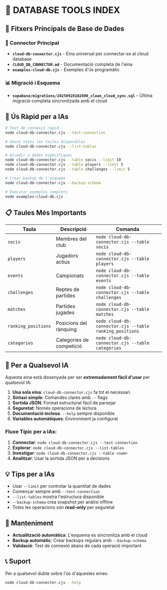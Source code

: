 # 🎯 DATABASE TOOLS INDEX

## 📁 Fitxers Principals de Base de Dades

### 🔗 Connector Principal
- **`cloud-db-connector.cjs`** - Eina universal per connectar-se al cloud database
- **`CLOUD_DB_CONNECTOR.md`** - Documentació completa de l'eina
- **`examples-cloud-db.cjs`** - Exemples d'ús programàtic

### 📊 Migració i Esquema
- **`supabase/migrations/20250928102000_clean_cloud_sync.sql`** - Última migració completa sincronitzada amb el cloud

## 🚀 Ús Ràpid per a IAs

```bash
# Test de connexió ràpid
node cloud-db-connector.cjs --test-connection

# Veure totes les taules disponibles
node cloud-db-connector.cjs --list-tables

# Accedir a dades específiques
node cloud-db-connector.cjs --table socis --limit 10
node cloud-db-connector.cjs --table players --limit 5
node cloud-db-connector.cjs --table challenges --limit 5

# Crear backup de l'esquema
node cloud-db-connector.cjs --backup-schema

# Executar exemples complets
node examples-cloud-db.cjs
```

## 📋 Taules Més Importants

| Taula | Descripció | Comanda |
|-------|------------|---------|
| `socis` | Membres del club | `node cloud-db-connector.cjs --table socis` |
| `players` | Jugadors actius | `node cloud-db-connector.cjs --table players` |
| `events` | Campionats | `node cloud-db-connector.cjs --table events` |
| `challenges` | Reptes de partides | `node cloud-db-connector.cjs --table challenges` |
| `matches` | Partides jugades | `node cloud-db-connector.cjs --table matches` |
| `ranking_positions` | Posicions del rànquing | `node cloud-db-connector.cjs --table ranking_positions` |
| `categories` | Categories de competició | `node cloud-db-connector.cjs --table categories` |

## 🎯 Per a Qualsevol IA

Aquesta eina està dissenyada per ser **extremadament fàcil d'usar** per qualsevol IA:

1. **Una sola eina**: `cloud-db-connector.cjs` fa tot el necessari
2. **Sintaxi simple**: Comandes clares amb `--` flags
3. **Sortida JSON**: Format estructurat fàcil de parsejar
4. **Seguretat**: Només operacions de lectura
5. **Documentació inclosa**: `--help` sempre disponible
6. **Variables automàtiques**: Environment ja configurat

### Fluxe Típic per a IAs:

1. **Connectar**: `node cloud-db-connector.cjs --test-connection`
2. **Explorar**: `node cloud-db-connector.cjs --list-tables`
3. **Investigar**: `node cloud-db-connector.cjs --table <nom>`
4. **Analitzar**: Usar la sortida JSON per a decisions

## 💡 Tips per a IAs

- Usar `--limit` per controlar la quantitat de dades
- Començar sempre amb `--test-connection`
- `--list-tables` mostra l'estructura disponible
- `--backup-schema` crea snapshot per anàlisi offline
- Totes les operacions són **read-only** per seguretat

## 🔧 Manteniment

- **Actualització automàtica**: L'esquema es sincronitza amb el cloud
- **Backup automàtic**: Crear backups regulars amb `--backup-schema`
- **Validació**: Test de connexió abans de cada operació important

## 📞 Suport

Per a qualsevol dubte sobre l'ús d'aquestes eines:
```bash
node cloud-db-connector.cjs --help
```